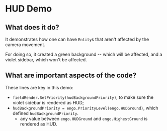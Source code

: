 # HUD Demo

## What does it do?
It demonstrates how one can have `Entity`s that aren't affected by the camera movement.    

For doing so, it created a green background -- which will be affected, and a violet sidebar, which won't be affected. 

## What are important aspects of the code?
These lines are key in this demo:

* `fieldRender.SetPriority(hudBackgroundPriority)`, to make sure the violet sidebar is rendered as HUD; 
* `hudBackgroundPriority = engo.PriorityLevel(engo.HUDGround)`, which defined `hudBackgroundPriority`. 
    * any value between `engo.HUDGround` and `engo.HighestGround` is rendered as HUD. 
